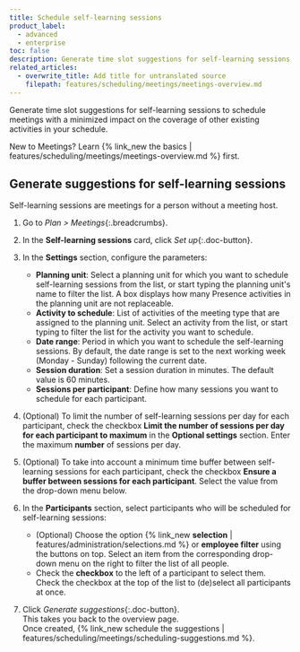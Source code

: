 ```yaml
---
title: Schedule self-learning sessions
product_label:
  - advanced
  - enterprise
toc: false
description: Generate time slot suggestions for self-learning sessions that minimize the impact on the coverage of your other activities (Meetings feature).
related_articles:
  - overwrite_title: Add title for untranslated source
    filepath: features/scheduling/meetings/meetings-overview.md
---
```


Generate time slot suggestions for self-learning sessions to schedule meetings with a minimized impact on the coverage of other existing activities in your schedule.

New to Meetings? Learn {% link_new the basics | features/scheduling/meetings/meetings-overview.md %} first.

## Generate suggestions for self-learning sessions

Self-learning sessions are meetings for a person without a meeting host.

1. Go to _Plan > Meetings_{:.breadcrumbs}.
2. In the **Self-learning sessions** card, click _Set up_{:.doc-button}.
3. In the **Settings** section, configure the parameters:

   - **Planning unit**: Select a planning unit for which you want to schedule self-learning sessions from the list, or start typing the planning unit's name to filter the list. A box displays how many Presence activities in the planning unit are not replaceable.
   - **Activity to schedule**: List of activities of the meeting type that are assigned to the planning unit. Select an activity from the list, or start typing to filter the list for the activity you want to schedule.
   - **Date range**: Period in which you want to schedule the self-learning sessions. By default, the date range is set to the next working week (Monday - Sunday) following the current date.
   - **Session duration**: Set a session duration in minutes. The default value is 60 minutes.
   - **Sessions per participant**: Define how many sessions you want to schedule for each participant.

   <!-- {{ 1 | image: 'Settings', '60%' }} -->

4. (Optional) To limit the number of self-learning sessions per day for each participant, check the checkbox **Limit the number of sessions per day for each participant to maximum** in the **Optional settings** section. Enter the maximum **number** of sessions per day.
5. (Optional) To take into account a minimum time buffer between self-learning sessions for each participant, check the checkbox **Ensure a buffer between sessions for each participant**. Select the value from the drop-down menu below.

   <!-- {{ 3 | image: 'Settings', '60%' }} -->

6. In the **Participants** section, select participants who will be scheduled for self-learning sessions:

   - (Optional) Choose the option {% link_new **selection** | features/administration/selections.md %} or **employee filter** using the buttons on top. Select an item from the corresponding drop-down menu on the right to filter the list of all people.
   - Check the **checkbox** to the left of a participant to select them. Check the checkbox at the top of the list to (de)select all participants at once.

   <!-- {{ 2 | image: 'Participants', '60%' }} -->

7. Click _Generate suggestions_{:.doc-button}.  
   This takes you back to the overview page.<br>
   Once created, {% link_new schedule the suggestions | features/scheduling/meetings/scheduling-suggestions.md %}.
